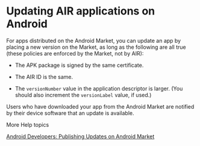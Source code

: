 # Updating AIR applications on Android

<div>

For apps distributed on the Android Market, you can update an app by placing a
new version on the Market, as long as the following are all true (these policies
are enforced by the Market, not by AIR):

- The APK package is signed by the same certificate.

- The AIR ID is the same.

- The `versionNumber` value in the application descriptor is larger. (You should
  also increment the `versionLabel` value, if used.)

Users who have downloaded your app from the Android Market are notified by their
device software that an update is available.

</div>

<div>

<div>

More Help topics

</div>

<div>

</div>

[Android Developers: Publishing Updates on Android Market](http://developer.android.com/guide/publishing/publishing.html#marketupgrade "http://developer.android.com/guide/publishing/publishing.html#marketupgrade")

<div>



</div>

</div>
